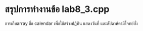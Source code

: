 # สรุปการทำงานข้อ lab8_3.cpp
การเก็บarray ชื่อ calendar เพื่อใช้สร้างปฏิทิน แสดงวันที่ และสัปดาห์ตามี่โจทย์สั่ง
